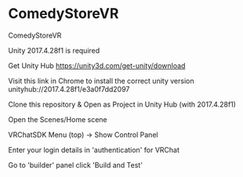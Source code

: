 # ComedyStoreVR

ComedyStoreVR


Unity 2017.4.28f1 is required

Get Unity Hub
https://unity3d.com/get-unity/download

Visit this link in Chrome to install the correct unity version
unityhub://2017.4.28f1/e3a0f7dd2097

Clone this repository & Open as Project in Unity Hub (with 2017.4.28f1)

Open the Scenes/Home scene

VRChatSDK Menu (top) -> Show Control Panel

Enter your login details in 'authentication' for VRChat

Go to 'builder' panel click 'Build and Test'